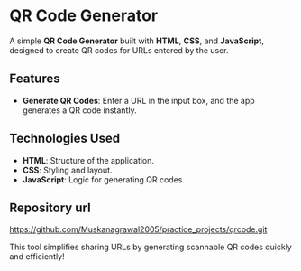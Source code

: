 # QR Code Generator

A simple **QR Code Generator** built with **HTML**, **CSS**, and **JavaScript**, designed to create QR codes for URLs entered by the user.

## Features
- **Generate QR Codes**: Enter a URL in the input box, and the app generates a QR code instantly.

## Technologies Used
- **HTML**: Structure of the application.
- **CSS**: Styling and layout.
- **JavaScript**: Logic for generating QR codes.

## Repository url
https://github.com/Muskanagrawal2005/practice_projects/qrcode.git

This tool simplifies sharing URLs by generating scannable QR codes quickly and efficiently!
